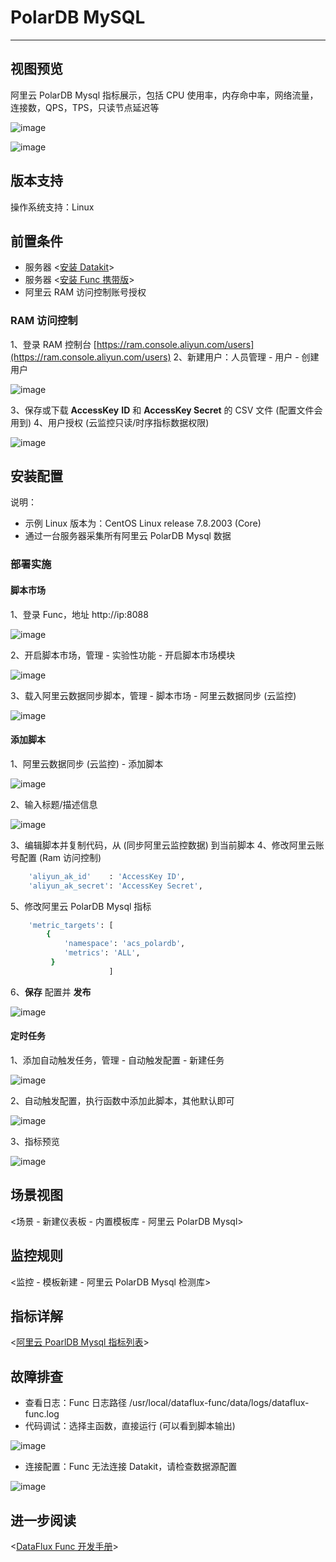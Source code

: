 
# PolarDB MySQL
---

## 视图预览

阿里云 PolarDB Mysql 指标展示，包括 CPU 使用率，内存命中率，网络流量，连接数，QPS，TPS，只读节点延迟等

![image](imgs/input-aliyun-mysql-1.png)

![image](imgs/input-aliyun-mysql-2.png)

## 版本支持

操作系统支持：Linux

## 前置条件

- 服务器 <[安装 Datakit](../datakit/datakit-install.md)>
- 服务器 <[安装 Func 携带版](../dataflux-func/quick-start.md)>
- 阿里云 RAM 访问控制账号授权

### RAM 访问控制

1、登录 RAM 控制台  [https://ram.console.aliyun.com/users](https://ram.console.aliyun.com/users)
2、新建用户：人员管理 - 用户 - 创建用户

![image](imgs/input-aliyun-mysql-3.png)

3、保存或下载 **AccessKey** **ID** 和 **AccessKey Secret** 的 CSV 文件 (配置文件会用到)
4、用户授权 (云监控只读/时序指标数据权限)

![image](imgs/input-aliyun-mysql-4.png)

## 安装配置

说明：

- 示例 Linux 版本为：CentOS Linux release 7.8.2003 (Core)
- 通过一台服务器采集所有阿里云 PolarDB Mysql 数据

### 部署实施

#### 脚本市场

1、登录 Func，地址 http://ip:8088

![image](imgs/input-aliyun-mysql-5.png)

2、开启脚本市场，管理 - 实验性功能 - 开启脚本市场模块

![image](imgs/input-aliyun-mysql-6.png)

3、载入阿里云数据同步脚本，管理 - 脚本市场 - 阿里云数据同步 (云监控)

![image](imgs/input-aliyun-mysql-7.png)

#### 添加脚本

1、阿里云数据同步 (云监控) - 添加脚本

![image](imgs/input-aliyun-mysql-8.png)

2、输入标题/描述信息

![image](imgs/input-aliyun-mysql-9.png)

3、编辑脚本并复制代码，从 (同步阿里云监控数据) 到当前脚本
4、修改阿里云账号配置 (Ram 访问控制)

```bash
    'aliyun_ak_id'    : 'AccessKey ID',
    'aliyun_ak_secret': 'AccessKey Secret',
```

5、修改阿里云 PolarDB Mysql 指标

```bash
    'metric_targets': [
        {
            'namespace': 'acs_polardb',
            'metrics': 'ALL',
         }           
                      ]
```

6、**保存** 配置并 **发布**

![image](imgs/input-aliyun-mysql-10.png)

#### 定时任务

1、添加自动触发任务，管理 - 自动触发配置 - 新建任务

![image](imgs/input-aliyun-mysql-11.png)

2、自动触发配置，执行函数中添加此脚本，其他默认即可

![image](imgs/input-aliyun-mysql-12.png)

3、指标预览

![image](imgs/input-aliyun-mysql-13.png)

## 场景视图

<场景 - 新建仪表板 - 内置模板库 - 阿里云 PolarDB Mysql>

## 监控规则

<监控 - 模板新建 - 阿里云 PolarDB Mysql 检测库>

## 指标详解

<[阿里云 PoarlDB Mysql 指标列表](https://help.aliyun.com/document_detail/165836.htm?spm=a2c4g.11186623.0.0.d5e33fe4KVrSrg#concept-2497787)>

## 故障排查

- 查看日志：Func 日志路径 /usr/local/dataflux-func/data/logs/dataflux-func.log
- 代码调试：选择主函数，直接运行 (可以看到脚本输出)

![image](imgs/input-aliyun-mysql-14.png)

- 连接配置：Func 无法连接 Datakit，请检查数据源配置

![image](imgs/input-aliyun-mysql-15.png)

## 进一步阅读

<[DataFlux Func 开发手册](https://func.guance.com/#/read?q=%2Fdataflux%2Ffunc%2Fdevelopment-guide.md)>


